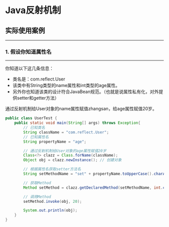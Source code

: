# Java反射机制


## 实际使用案例

--- 

### 1. 假设你知道属性名

--- 

你知道以下这几条信息：

- 类名是：com.reflect.User
- 该类中有String类型的name属性和int类型的age属性。
- 另外你也知道该类的设计符合JavaBean规范。（也就是说属性私有化，对外提供setter和getter方法）

通过反射机制给User对象的name属性赋值zhangsan，给age属性赋值20岁。

```java
public class UserTest {
    public static void main(String[] args) throws Exception{
        // 已知类名
        String className = "com.reflect.User";
        // 已知属性名
        String propertyName = "age";

        // 通过反射机制给User对象的age属性赋值20岁
        Class<?> clazz = Class.forName(className);
        Object obj = clazz.newInstance(); // 创建对象

        // 根据属性名获取setter方法名
        String setMethodName = "set" + propertyName.toUpperCase().charAt(0) + propertyName.substring(1);

        // 获取Method
        Method setMethod = clazz.getDeclaredMethod(setMethodName, int.class);

        // 调用Method
        setMethod.invoke(obj, 20);

        System.out.println(obj);
    }
}

```